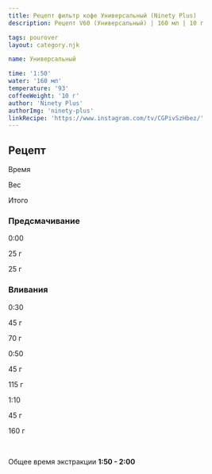 ```yaml
---
title: Рецепт фильтр кофе Универсальный (Ninety Plus)
description: Рецепт V60 (Универсальный) | 160 мл | 10 г

tags: pourover
layout: category.njk

name: Универсальный

time: '1:50'
water: '160 мл'
temperature: '93'
coffeeWeight: '10 г'
author: 'Ninety Plus'
authorImg: 'ninety-plus'
linkRecipe: 'https://www.instagram.com/tv/CGPivSzHbez/'
---
```


## Рецепт


<div class="time-line">

Время

Вес

Итого

</div>

### Предсмачивание

<div class="time-line">

0:00

25 г

25 г

</div>


### Вливания

<div class="time-line">

0:30

45 г

70 г

</div>

<div class="time-line">

0:50

45 г

115 г

</div>
<div class="time-line">

1:10

45 г

160 г

</div>
<br>

Общее время экстракции __1:50 - 2:00__

<br>

